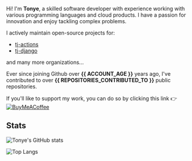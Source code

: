 Hi! I'm **Tonye**, a skilled software developer with experience working with various programming languages and cloud products. I have a passion for innovation and enjoy tackling complex problems.

I actively maintain open-source projects for:
- [tj-actions](https://github.com/tj-actions)
- [tj-django](https://github.com/tj-django)

and many more organizations...

Ever since joining Github over **{{ ACCOUNT_AGE }}** years ago, I've contributed to over **{{ REPOSITORIES_CONTRIBUTED_TO }}** public repositories.

If you'll like to support my work, you can do so by clicking this link 👉 [![BuyMeACoffee](https://img.shields.io/badge/Buy%20Me%20a%20Coffee-ffdd00?style=for-the-badge&logo=buy-me-a-coffee&logoColor=black)](https://buymeacoffee.com/jackton1)

## Stats

![Tonye's GitHub stats](https://github-readme-stats-r4tg2wtst-jackton1.vercel.app/api?username=jackton1&show_icons=true&theme=transparent&show=reviews,discussions_started,discussions_answered,prs_merged,prs_merged_percentage&role=OWNER,ORGANIZATION_MEMBER,COLLABORATOR)

![Top Langs](https://github-readme-stats-r4tg2wtst-jackton1.vercel.app/api/top-langs/?username=anuraghazra&layout=donut&langs_count=20&theme=transparent&role=OWNER,ORGANIZATION_MEMBER,COLLABORATOR)
